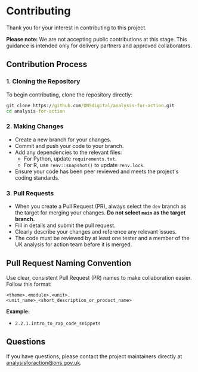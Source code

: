 # Contributing
Thank you for your interest in contributing to this project.

**Please note:** We are not accepting public contributions at this stage. This guidance is intended only for delivery partners and approved collaborators.

## Contribution Process

### 1. **Cloning the Repository**
To begin contributing, clone the repository directly:

```cmd
git clone https://github.com/ONSdigital/analysis-for-action.git
cd analysis-for-action
```

### 2. **Making Changes**

- Create a new branch for your changes.
- Commit and push your code to your branch.
- Add any dependencies to the relevant files:
  - For Python, update `requirements.txt`.
  - For R, use `renv::snapshot()` to update `renv.lock`.
- Ensure your code has been peer reviewed and meets the project's coding standards.

### 3. **Pull Requests**

- When you create a Pull Request (PR), always select the `dev` branch as the target for merging your changes.
  **Do not select `main` as the target branch.**
- Fill in details and submit the pull request.
- Clearly describe your changes and reference any relevant issues.
- The code must be reviewed by at least one tester and a member of the UK analysis for action team before it is merged.

## **Pull Request Naming Convention**
Use clear, consistent Pull Request (PR) names to make collaboration easier. Follow this format:

```
<theme>.<module>.<unit>.<unit_name>_<short_description_or_product_name>
```

**Example:**
- `2.2.1.intro_to_rap_code_snippets`

## Questions
If you have questions, please contact the project maintainers directly at [analysisforaction@ons.gov.uk](analysisforaction@ons.gov.uk).
